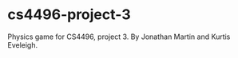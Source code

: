 cs4496-project-3
================

Physics game for CS4496, project 3. By Jonathan Martin and Kurtis Eveleigh.